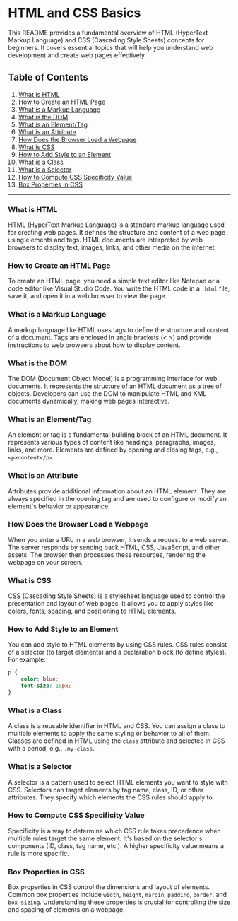 # HTML and CSS Basics

This README provides a fundamental overview of HTML (HyperText Markup Language) and CSS (Cascading Style Sheets) concepts for beginners. It covers essential topics that will help you understand web development and create web pages effectively.

## Table of Contents

1. [What is HTML](#what-is-html)
2. [How to Create an HTML Page](#how-to-create-an-html-page)
3. [What is a Markup Language](#what-is-a-markup-language)
4. [What is the DOM](#what-is-the-dom)
5. [What is an Element/Tag](#what-is-an-element-tag)
6. [What is an Attribute](#what-is-an-attribute)
7. [How Does the Browser Load a Webpage](#how-does-the-browser-load-a-webpage)
8. [What is CSS](#what-is-css)
9. [How to Add Style to an Element](#how-to-add-style-to-an-element)
10. [What is a Class](#what-is-a-class)
11. [What is a Selector](#what-is-a-selector)
12. [How to Compute CSS Specificity Value](#how-to-compute-css-specificity-value)
13. [Box Properties in CSS](#box-properties-in-css)

---

### What is HTML

HTML (HyperText Markup Language) is a standard markup language used for creating web pages. It defines the structure and content of a web page using elements and tags. HTML documents are interpreted by web browsers to display text, images, links, and other media on the internet.

### How to Create an HTML Page

To create an HTML page, you need a simple text editor like Notepad or a code editor like Visual Studio Code. You write the HTML code in a `.html` file, save it, and open it in a web browser to view the page.

### What is a Markup Language

A markup language like HTML uses tags to define the structure and content of a document. Tags are enclosed in angle brackets (< >) and provide instructions to web browsers about how to display content.

### What is the DOM

The DOM (Document Object Model) is a programming interface for web documents. It represents the structure of an HTML document as a tree of objects. Developers can use the DOM to manipulate HTML and XML documents dynamically, making web pages interactive.

### What is an Element/Tag

An element or tag is a fundamental building block of an HTML document. It represents various types of content like headings, paragraphs, images, links, and more. Elements are defined by opening and closing tags, e.g., `<p>content</p>`.

### What is an Attribute

Attributes provide additional information about an HTML element. They are always specified in the opening tag and are used to configure or modify an element's behavior or appearance.

### How Does the Browser Load a Webpage

When you enter a URL in a web browser, it sends a request to a web server. The server responds by sending back HTML, CSS, JavaScript, and other assets. The browser then processes these resources, rendering the webpage on your screen.

### What is CSS

CSS (Cascading Style Sheets) is a stylesheet language used to control the presentation and layout of web pages. It allows you to apply styles like colors, fonts, spacing, and positioning to HTML elements.

### How to Add Style to an Element

You can add style to HTML elements by using CSS rules. CSS rules consist of a selector (to target elements) and a declaration block (to define styles). For example:

```css
p {
    color: blue;
    font-size: 16px;
}
```

### What is a Class

A class is a reusable identifier in HTML and CSS. You can assign a class to multiple elements to apply the same styling or behavior to all of them. Classes are defined in HTML using the `class` attribute and selected in CSS with a period, e.g., `.my-class`.

### What is a Selector

A selector is a pattern used to select HTML elements you want to style with CSS. Selectors can target elements by tag name, class, ID, or other attributes. They specify which elements the CSS rules should apply to.

### How to Compute CSS Specificity Value

Specificity is a way to determine which CSS rule takes precedence when multiple rules target the same element. It's based on the selector's components (ID, class, tag name, etc.). A higher specificity value means a rule is more specific.

### Box Properties in CSS

Box properties in CSS control the dimensions and layout of elements. Common box properties include `width`, `height`, `margin`, `padding`, `border`, and `box-sizing`. Understanding these properties is crucial for controlling the size and spacing of elements on a webpage.

